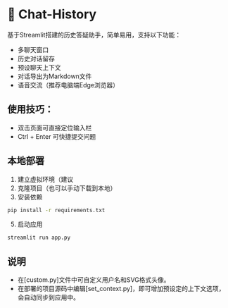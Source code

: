 # 🤖 Chat-History
基于Streamlit搭建的历史答疑助手，简单易用，支持以下功能：
- 多聊天窗口
- 历史对话留存
- 预设聊天上下文 
- 对话导出为Markdown文件
- 语音交流（推荐电脑端Edge浏览器）

## 使用技巧：
- 双击页面可直接定位输入栏
- Ctrl + Enter 可快捷提交问题

## 本地部署
1. 建立虚拟环境（建议
2. 克隆项目（也可以手动下载到本地）
3. 安装依赖
```bash
pip install -r requirements.txt
```
5. 启动应用
```bash
streamlit run app.py
```

## 说明
- 在[custom.py]文件中可自定义用户名和SVG格式头像。
- 在部署的项目源码中编辑[set_context.py]，即可增加预设定的上下文选项，会自动同步到应用中。

